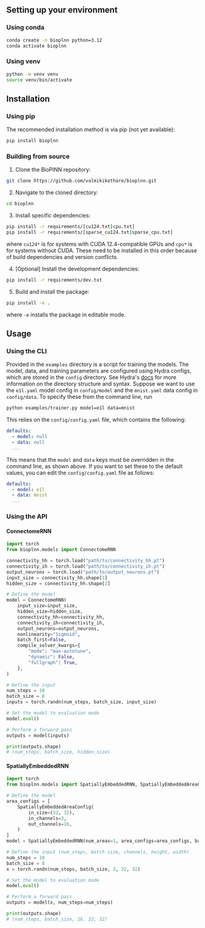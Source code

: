 ## Setting up your environment

### Using conda

```bash
conda create -n bioplnn python=3.12
conda activate bioplnn
```
### Using venv

```bash
python -m venv venv
source venv/bin/activate
```

## Installation

### Using pip

The recommended installation method is via pip (not yet available):

```bash
pip install bioplnn
```

### Building from source

1. Clone the BioPlNN repository:

```bash
git clone https://github.com/valmikikothare/bioplnn.git
```

2. Navigate to the cloned directory:

```bash
cd bioplnn
```

3. Install specific dependencies:

```bash
pip install -r requirements/[cu124.txt|cpu.txt]
pip install -r requirements/[sparse_cu124.txt|sparse_cpu.txt]
```
where `cu124*` is for systems with CUDA 12.4-compatible GPUs and `cpu*` is for systems without CUDA.
These need to be installed in this order because of build dependencies and version conflicts.

4. [Optional] Install the development dependencies:

```bash
pip install -r requirements/dev.txt
```

5. Build and install the package:

```bash
pip install -e .
```
where `-e` installs the package in editable mode.


## Usage

### Using the CLI

Provided in the `examples` directory is a script for training the models.
The model, data, and training parameters are configured using Hydra configs,
which are stored in the `config` directory. See Hydra's
[docs](https://hydra.cc/docs/intro) for more information on the directory
structure and syntax.
Suppose we want to use the `e1l.yaml` model config in `config/model` and
the `mnist.yaml` data config in `config/data`. To specify these from the
command line, run
```bash
python examples/trainer.py model=e1l data=mnist
```
This relies on the `config/config.yaml` file, which contains
the following:
```yaml
defaults:
  - model: null
  - data: null
  ...
```
This means that the `model` and `data` keys must be overridden in the command
line, as shown above. If you want to set these to the default values, you can
edit the `config/config.yaml` file as follows:
```yaml
defaults:
  - model: e1l
  - data: mnist
  ...
```

### Using the API

#### ConnectomeRNN

```python
import torch
from bioplnn.models import ConnectomeRNN

connectivity_hh = torch.load("path/to/connectivity_hh.pt")
connectivity_ih = torch.load("path/to/connectivity_ih.pt")
output_neurons = torch.load("path/to/output_neurons.pt")
input_size = connectivity_hh.shape[1]
hidden_size = connectivity_hh.shape[2]

# Define the model
model = ConnectomeRNN(
    input_size=input_size,
    hidden_size=hidden_size,
    connectivity_hh=connectivity_hh,
    connectivity_ih=connectivity_ih,
    output_neurons=output_neurons,
    nonlinearity="Sigmoid",
    batch_first=False,
    compile_solver_kwargs={
        "mode": "max-autotune",
        "dynamic": False,
        "fullgraph": True,
    },
)

# Define the input
num_steps = 10
batch_size = 8
inputs = torch.randn(num_steps, batch_size, input_size)

# Set the model to evaluation mode
model.eval()

# Perform a forward pass
outputs = model(inputs)

print(outputs.shape)
# (num_steps, batch_size, hidden_size)
```

#### SpatiallyEmbeddedRNN

```python
import torch
from bioplnn.models import SpatiallyEmbeddedRNN, SpatiallyEmbeddedAreaConfig

# Define the model
area_configs = [
    SpatiallyEmbeddedAreaConfig(
        in_size=(32, 32),
        in_channels=3,
        out_channels=16,
    )
]
model = SpatiallyEmbeddedRNN(num_areas=1, area_configs=area_configs, batch_first=False)

# Define the input (num_steps, batch size, channels, height, width)
num_steps = 10
batch_size = 8
x = torch.randn(num_steps, batch_size, 3, 32, 32)

# Set the model to evaluation mode
model.eval()

# Perform a forward pass
outputs = model(x, num_steps=num_steps)

print(outputs.shape)
# (num_steps, batch_size, 16, 32, 32)
```